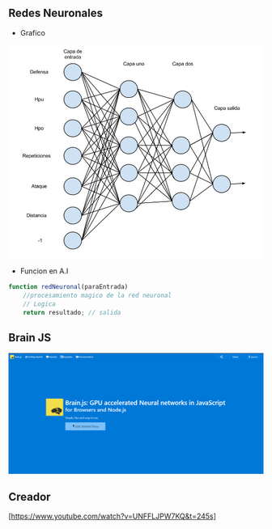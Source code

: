## Redes Neuronales

* Grafico

![javascripts](./images/Redes-neuronales-ejemplo.jpg)

- Funcion en A.I

```js
function redNeuronal(paraEntrada)
    //procesamiento magico de la red neuronal
    // Logica
    return resultado; // salida
```

## Brain JS

![javascripts](./images/brain.png)

## Creador

[https://www.youtube.com/watch?v=UNFFLJPW7KQ&t=245s]